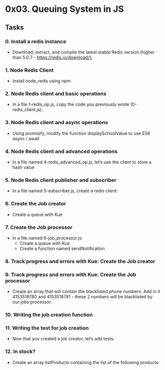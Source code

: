 # 0x03. Queuing System in JS

## Tasks
### 0. Install a redis instance
- Download, extract, and compile the latest stable Redis version (higher than 5.0.7 - [https://redis.io/download/):](https://redis.io/download/)

### 1. Node Redis Client
- Install node_redis using npm

### 2. Node Redis client and basic operations
- In a file 1-redis_op.js, copy the code you previously wrote (0-redis_client.js).

### 3. Node Redis client and async operations
- Using promisify, modify the function displaySchoolValue to use ES6 async / await

### 4. Node Redis client and advanced operations
- In a file named 4-redis_advanced_op.js, let’s use the client to store a hash value

### 5. Node Redis client publisher and subscriber
- In a file named 5-subscriber.js, create a redis client:

### 6. Create the Job creator
- Create a queue with Kue

### 7. Create the Job processor
- In a file named 6-job_processor.js:
	* Create a queue with Kue
	* Create a function named sendNotification

### 8. Track progress and errors with Kue: Create the Job creator

### 9. Track progress and errors with Kue: Create the Job processor
- Create an array that will contain the blacklisted phone numbers. Add in it 4153518780 and 4153518781 - these 2 numbers will be blacklisted by our jobs processor.

### 10. Writing the job creation function

### 11. Writing the test for job creation
- Now that you created a job creator, let’s add tests:

### 12. In stock?
- Create an array listProducts containing the list of the following products:

